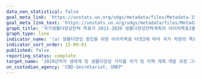 ```yaml
---
data_non_statistical: false
goal_meta_link: 'https://unstats.un.org/sdgs/metadata/files/Metadata-15-09-01.pdf'
goal_meta_link_text: 'https://unstats.un.org/sdgs/metadata/files/Metadata-15-09-01.pdf'
graph_title: '국가생물다양성전략 목표가 2011-2020 생물다양성전략계획의 아이치목표2를 반영하는가의 여부'
graph_type: line
indicator_name: '(a) 생물다양성 증진을 위한 아이치목표 타겟2에 따라 국가 차원의 목표를 수립한 국가의 수와 그 목표에 따른 보고 진전도 (b) 환경경제계정 구현을 위한 국가 회계 및 보고 시스템과 생태다양성의 통합'
indicator_sort_order: 15-09-01
published: false
reporting_status: complete
target_name: '2020년까지 생태계 및 생물다양성 가치를 국가 및 지역 계획․개발 과정 그리고 빈곤퇴치 전략 및 회계에 반영'
un_custodian_agency: 'CBD-Secretariat, UNEP'
---
```

